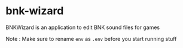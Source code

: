 # bnk-wizard
BNKWizard is an application to edit BNK sound files for games

Note : Make sure to rename `env` as `.env` before you start running stuff